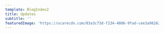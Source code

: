 ```yaml
---
template: BlogIndex2
title: Updates
subtitle: ''
featuredImage: 'https://ucarecdn.com/83a3c73d-f234-4086-9fad-cee3a9626230/'
---
```


